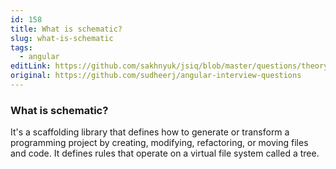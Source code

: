 ```yaml
---
id: 158
title: What is schematic?
slug: what-is-schematic
tags:
  - angular
editLink: https://github.com/sakhnyuk/jsiq/blob/master/questions/theory/angular/158.md
original: https://github.com/sudheerj/angular-interview-questions
---
```


### What is schematic?

It's a scaffolding library that defines how to generate or transform a programming project by creating, modifying, refactoring, or moving files and code. It defines rules that operate on a virtual file system called a tree.